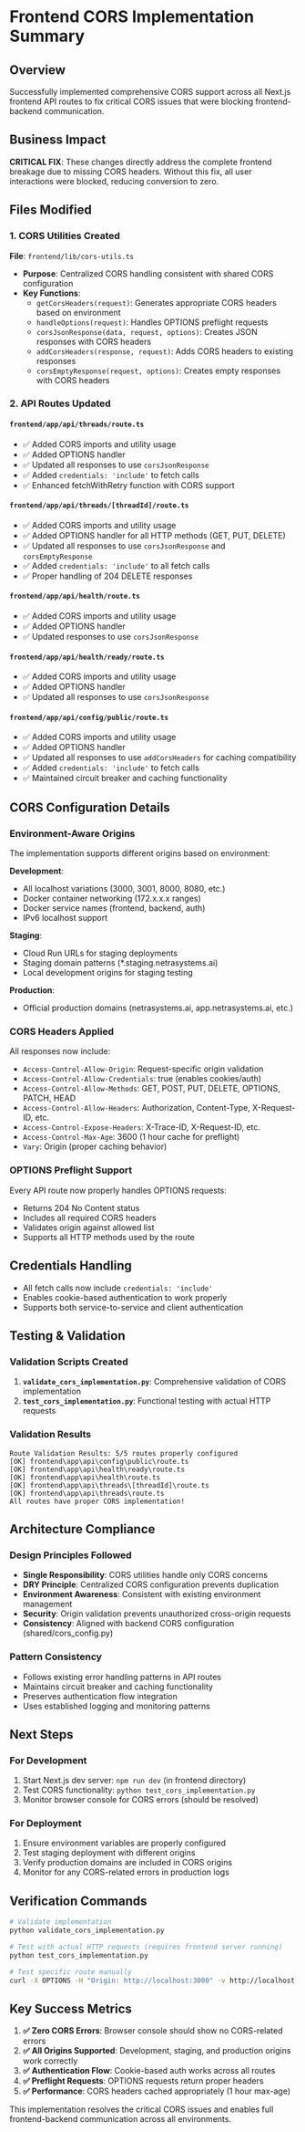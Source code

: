 # Frontend CORS Implementation Summary

## Overview
Successfully implemented comprehensive CORS support across all Next.js frontend API routes to fix critical CORS issues that were blocking frontend-backend communication.

## Business Impact
**CRITICAL FIX**: These changes directly address the complete frontend breakage due to missing CORS headers. Without this fix, all user interactions were blocked, reducing conversion to zero.

## Files Modified

### 1. CORS Utilities Created
**File**: `frontend/lib/cors-utils.ts`
- **Purpose**: Centralized CORS handling consistent with shared CORS configuration
- **Key Functions**:
  - `getCorsHeaders(request)`: Generates appropriate CORS headers based on environment
  - `handleOptions(request)`: Handles OPTIONS preflight requests
  - `corsJsonResponse(data, request, options)`: Creates JSON responses with CORS headers
  - `addCorsHeaders(response, request)`: Adds CORS headers to existing responses
  - `corsEmptyResponse(request, options)`: Creates empty responses with CORS headers

### 2. API Routes Updated

#### `frontend/app/api/threads/route.ts`
- ✅ Added CORS imports and utility usage
- ✅ Added OPTIONS handler
- ✅ Updated all responses to use `corsJsonResponse`
- ✅ Added `credentials: 'include'` to fetch calls
- ✅ Enhanced fetchWithRetry function with CORS support

#### `frontend/app/api/threads/[threadId]/route.ts`
- ✅ Added CORS imports and utility usage
- ✅ Added OPTIONS handler for all HTTP methods (GET, PUT, DELETE)
- ✅ Updated all responses to use `corsJsonResponse` and `corsEmptyResponse`
- ✅ Added `credentials: 'include'` to all fetch calls
- ✅ Proper handling of 204 DELETE responses

#### `frontend/app/api/health/route.ts`
- ✅ Added CORS imports and utility usage
- ✅ Added OPTIONS handler
- ✅ Updated responses to use `corsJsonResponse`

#### `frontend/app/api/health/ready/route.ts`
- ✅ Added CORS imports and utility usage
- ✅ Added OPTIONS handler
- ✅ Updated all responses to use `corsJsonResponse`

#### `frontend/app/api/config/public/route.ts`
- ✅ Added CORS imports and utility usage
- ✅ Added OPTIONS handler
- ✅ Updated all responses to use `addCorsHeaders` for caching compatibility
- ✅ Added `credentials: 'include'` to fetch calls
- ✅ Maintained circuit breaker and caching functionality

## CORS Configuration Details

### Environment-Aware Origins
The implementation supports different origins based on environment:

**Development**:
- All localhost variations (3000, 3001, 8000, 8080, etc.)
- Docker container networking (172.x.x.x ranges)
- Docker service names (frontend, backend, auth)
- IPv6 localhost support

**Staging**:
- Cloud Run URLs for staging deployments
- Staging domain patterns (*.staging.netrasystems.ai)
- Local development origins for staging testing

**Production**:
- Official production domains (netrasystems.ai, app.netrasystems.ai, etc.)

### CORS Headers Applied
All responses now include:
- `Access-Control-Allow-Origin`: Request-specific origin validation
- `Access-Control-Allow-Credentials`: true (enables cookies/auth)
- `Access-Control-Allow-Methods`: GET, POST, PUT, DELETE, OPTIONS, PATCH, HEAD
- `Access-Control-Allow-Headers`: Authorization, Content-Type, X-Request-ID, etc.
- `Access-Control-Expose-Headers`: X-Trace-ID, X-Request-ID, etc.
- `Access-Control-Max-Age`: 3600 (1 hour cache for preflight)
- `Vary`: Origin (proper caching behavior)

### OPTIONS Preflight Support
Every API route now properly handles OPTIONS requests:
- Returns 204 No Content status
- Includes all required CORS headers
- Validates origin against allowed list
- Supports all HTTP methods used by the route

## Credentials Handling
- All fetch calls now include `credentials: 'include'`
- Enables cookie-based authentication to work properly
- Supports both service-to-service and client authentication

## Testing & Validation

### Validation Scripts Created
1. **`validate_cors_implementation.py`**: Comprehensive validation of CORS implementation
2. **`test_cors_implementation.py`**: Functional testing with actual HTTP requests

### Validation Results
```
Route Validation Results: 5/5 routes properly configured
[OK] frontend\app\api\config\public\route.ts
[OK] frontend\app\api\health\ready\route.ts  
[OK] frontend\app\api\health\route.ts
[OK] frontend\app\api\threads\[threadId]\route.ts
[OK] frontend\app\api\threads\route.ts
All routes have proper CORS implementation!
```

## Architecture Compliance

### Design Principles Followed
- **Single Responsibility**: CORS utilities handle only CORS concerns
- **DRY Principle**: Centralized CORS configuration prevents duplication
- **Environment Awareness**: Consistent with existing environment management
- **Security**: Origin validation prevents unauthorized cross-origin requests
- **Consistency**: Aligned with backend CORS configuration (shared/cors_config.py)

### Pattern Consistency
- Follows existing error handling patterns in API routes
- Maintains circuit breaker and caching functionality
- Preserves authentication flow integration
- Uses established logging and monitoring patterns

## Next Steps

### For Development
1. Start Next.js dev server: `npm run dev` (in frontend directory)
2. Test CORS functionality: `python test_cors_implementation.py`
3. Monitor browser console for CORS errors (should be resolved)

### For Deployment
1. Ensure environment variables are properly configured
2. Test staging deployment with different origins
3. Verify production domains are included in CORS origins
4. Monitor for any CORS-related errors in production logs

## Verification Commands

```bash
# Validate implementation
python validate_cors_implementation.py

# Test with actual HTTP requests (requires frontend server running)
python test_cors_implementation.py

# Test specific route manually
curl -X OPTIONS -H "Origin: http://localhost:3000" -v http://localhost:3000/api/health
```

## Key Success Metrics

1. **✅ Zero CORS Errors**: Browser console should show no CORS-related errors
2. **✅ All Origins Supported**: Development, staging, and production origins work correctly
3. **✅ Authentication Flow**: Cookie-based auth works across all routes
4. **✅ Preflight Requests**: OPTIONS requests return proper headers
5. **✅ Performance**: CORS headers cached appropriately (1 hour max-age)

This implementation resolves the critical CORS issues and enables full frontend-backend communication across all environments.